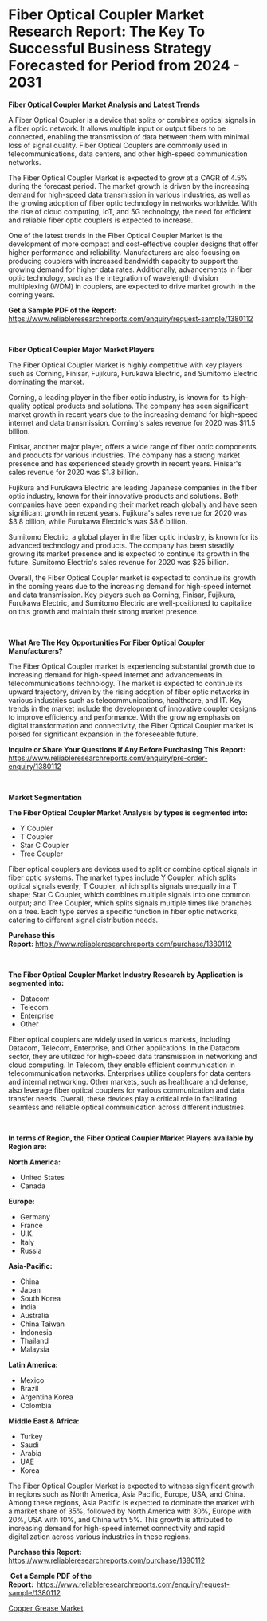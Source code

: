 <p><h1>Fiber Optical Coupler Market Research Report: The Key To Successful Business Strategy Forecasted for Period from 2024 - 2031</h1></p><p><strong>Fiber Optical Coupler Market Analysis and Latest Trends</strong></p>
<p><p>A Fiber Optical Coupler is a device that splits or combines optical signals in a fiber optic network. It allows multiple input or output fibers to be connected, enabling the transmission of data between them with minimal loss of signal quality. Fiber Optical Couplers are commonly used in telecommunications, data centers, and other high-speed communication networks.</p><p>The Fiber Optical Coupler Market is expected to grow at a CAGR of 4.5% during the forecast period. The market growth is driven by the increasing demand for high-speed data transmission in various industries, as well as the growing adoption of fiber optic technology in networks worldwide. With the rise of cloud computing, IoT, and 5G technology, the need for efficient and reliable fiber optic couplers is expected to increase.</p><p>One of the latest trends in the Fiber Optical Coupler Market is the development of more compact and cost-effective coupler designs that offer higher performance and reliability. Manufacturers are also focusing on producing couplers with increased bandwidth capacity to support the growing demand for higher data rates. Additionally, advancements in fiber optic technology, such as the integration of wavelength division multiplexing (WDM) in couplers, are expected to drive market growth in the coming years.</p></p>
<p><strong>Get a Sample PDF of the Report:&nbsp;</strong> <a href="https://www.reliableresearchreports.com/enquiry/request-sample/1380112">https://www.reliableresearchreports.com/enquiry/request-sample/1380112</a></p>
<p>&nbsp;</p>
<p><strong>Fiber Optical Coupler Major Market Players</strong></p>
<p><p>The Fiber Optical Coupler Market is highly competitive with key players such as Corning, Finisar, Fujikura, Furukawa Electric, and Sumitomo Electric dominating the market. </p><p>Corning, a leading player in the fiber optic industry, is known for its high-quality optical products and solutions. The company has seen significant market growth in recent years due to the increasing demand for high-speed internet and data transmission. Corning's sales revenue for 2020 was $11.5 billion.</p><p>Finisar, another major player, offers a wide range of fiber optic components and products for various industries. The company has a strong market presence and has experienced steady growth in recent years. Finisar's sales revenue for 2020 was $1.3 billion.</p><p>Fujikura and Furukawa Electric are leading Japanese companies in the fiber optic industry, known for their innovative products and solutions. Both companies have been expanding their market reach globally and have seen significant growth in recent years. Fujikura's sales revenue for 2020 was $3.8 billion, while Furukawa Electric's was $8.6 billion.</p><p>Sumitomo Electric, a global player in the fiber optic industry, is known for its advanced technology and products. The company has been steadily growing its market presence and is expected to continue its growth in the future. Sumitomo Electric's sales revenue for 2020 was $25 billion.</p><p>Overall, the Fiber Optical Coupler market is expected to continue its growth in the coming years due to the increasing demand for high-speed internet and data transmission. Key players such as Corning, Finisar, Fujikura, Furukawa Electric, and Sumitomo Electric are well-positioned to capitalize on this growth and maintain their strong market presence.</p></p>
<p>&nbsp;</p>
<p><strong>What Are The Key Opportunities For Fiber Optical Coupler Manufacturers?</strong></p>
<p><p>The Fiber Optical Coupler market is experiencing substantial growth due to increasing demand for high-speed internet and advancements in telecommunications technology. The market is expected to continue its upward trajectory, driven by the rising adoption of fiber optic networks in various industries such as telecommunications, healthcare, and IT. Key trends in the market include the development of innovative coupler designs to improve efficiency and performance. With the growing emphasis on digital transformation and connectivity, the Fiber Optical Coupler market is poised for significant expansion in the foreseeable future.</p></p>
<p><strong>Inquire or Share Your Questions If Any Before Purchasing This Report:</strong> <a href="https://www.reliableresearchreports.com/enquiry/pre-order-enquiry/1380112">https://www.reliableresearchreports.com/enquiry/pre-order-enquiry/1380112</a></p>
<p>&nbsp;</p>
<p><strong>Market Segmentation</strong></p>
<p><strong>The Fiber Optical Coupler Market Analysis by types is segmented into:</strong></p>
<p><ul><li>Y Coupler</li><li>T Coupler</li><li>Star C Coupler</li><li>Tree Coupler</li></ul></p>
<p><p>Fiber optical couplers are devices used to split or combine optical signals in fiber optic systems. The market types include Y Coupler, which splits optical signals evenly; T Coupler, which splits signals unequally in a T shape; Star C Coupler, which combines multiple signals into one common output; and Tree Coupler, which splits signals multiple times like branches on a tree. Each type serves a specific function in fiber optic networks, catering to different signal distribution needs.</p></p>
<p><strong>Purchase this Report:&nbsp;</strong><a href="https://www.reliableresearchreports.com/purchase/1380112">https://www.reliableresearchreports.com/purchase/1380112</a></p>
<p>&nbsp;</p>
<p><strong>The Fiber Optical Coupler Market Industry Research by Application is segmented into:</strong></p>
<p><ul><li>Datacom</li><li>Telecom</li><li>Enterprise</li><li>Other</li></ul></p>
<p><p>Fiber optical couplers are widely used in various markets, including Datacom, Telecom, Enterprise, and Other applications. In the Datacom sector, they are utilized for high-speed data transmission in networking and cloud computing. In Telecom, they enable efficient communication in telecommunication networks. Enterprises utilize couplers for data centers and internal networking. Other markets, such as healthcare and defense, also leverage fiber optical couplers for various communication and data transfer needs. Overall, these devices play a critical role in facilitating seamless and reliable optical communication across different industries.</p></p>
<p>&nbsp;</p>
<p><strong>In terms of Region, the Fiber Optical Coupler Market Players available by Region are:</strong></p>
<p>
    <p> <strong> North America: </strong>
        <ul>
            <li>United States</li>
            <li>Canada</li>
        </ul>
        </p> 
    <p> <strong> Europe: </strong>
        <ul>
            <li>Germany</li>
            <li>France</li>
            <li>U.K.</li>
            <li>Italy</li>
            <li>Russia</li>
        </ul>
        </p> 
    <p> <strong> Asia-Pacific: </strong>
        <ul>
            <li>China</li>
            <li>Japan</li>
            <li>South Korea</li>
            <li>India</li>
            <li>Australia</li>
            <li>China Taiwan</li>
            <li>Indonesia</li>
            <li>Thailand</li>
            <li>Malaysia</li>
        </ul>
        </p> 
    <p> <strong> Latin America: </strong>
        <ul>
            <li>Mexico</li>
            <li>Brazil</li>
            <li>Argentina Korea</li>
            <li>Colombia</li>
        </ul>
        </p> 
    <p> <strong> Middle East & Africa: </strong>
        <ul>
            <li>Turkey</li>
            <li>Saudi</li>
            <li>Arabia</li>
            <li>UAE</li>
            <li>Korea</li>
        </ul>
    </p>
    </p>
<p><p>The Fiber Optical Coupler Market is expected to witness significant growth in regions such as North America, Asia Pacific, Europe, USA, and China. Among these regions, Asia Pacific is expected to dominate the market with a market share of 35%, followed by North America with 30%, Europe with 20%, USA with 10%, and China with 5%. This growth is attributed to increasing demand for high-speed internet connectivity and rapid digitalization across various industries in these regions.</p></p>
<p><strong>Purchase this Report: </strong><a href="https://www.reliableresearchreports.com/purchase/1380112">https://www.reliableresearchreports.com/purchase/1380112</a></p>
<p>&nbsp;<strong>Get a Sample PDF of the Report:&nbsp;&nbsp;</strong><a href="https://www.reliableresearchreports.com/enquiry/request-sample/1380112">https://www.reliableresearchreports.com/enquiry/request-sample/1380112</a></p>
<p><strong></strong></p>
<p><p><a href="https://carnation-joke-41f.notion.site/Copper-Grease-Market-Challenges-Opportunities-and-Growth-Drivers-and-Major-Market-Players-forecas-316b6f7fc0be4f1184a8de3b783f680e">Copper Grease Market</a></p></p>